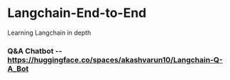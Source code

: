 # Langchain-End-to-End
Learning Langchain in depth 



### Q&A Chatbot -- https://huggingface.co/spaces/akashvarun10/Langchain-Q-A_Bot